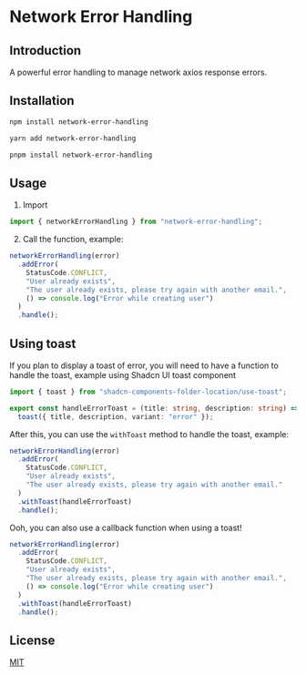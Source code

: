 # Network Error Handling

## Introduction

A powerful error handling to manage network axios response errors.

## Installation

```bash
npm install network-error-handling
```

```bash
yarn add network-error-handling
```

```bash
pnpm install network-error-handling
```

## Usage

1. Import

```typescript
import { networkErrorHandling } from "network-error-handling";
```

2. Call the function, example:

```typescript
networkErrorHandling(error)
  .addError(
    StatusCode.CONFLICT,
    "User already exists",
    "The user already exists, please try again with another email.",
    () => console.log("Error while creating user")
  )
  .handle();
```

## Using toast

If you plan to display a toast of error, you will need to have a function to handle the toast, example using Shadcn
UI toast component

```typescript
import { toast } from "shadcn-components-folder-location/use-toast";

export const handleErrorToast = (title: string, description: string) =>
  toast({ title, description, variant: "error" });
```

After this, you can use the `withToast` method to handle the toast, example:

```typescript
networkErrorHandling(error)
  .addError(
    StatusCode.CONFLICT,
    "User already exists",
    "The user already exists, please try again with another email."
  )
  .withToast(handleErrorToast)
  .handle();
```

Ooh, you can also use a callback function when using a toast!

```typescript
networkErrorHandling(error)
  .addError(
    StatusCode.CONFLICT,
    "User already exists",
    "The user already exists, please try again with another email.",
    () => console.log("Error while creating user")
  )
  .withToast(handleErrorToast)
  .handle();
```

## License

[MIT](LICENSE)
